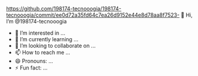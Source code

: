 https://github.com/198174-tecnooogia/198174-tecnooogia/commit/ee0d72a35fd64c7ea26d9152e44e8d78aa8f7523- 👋 Hi, I’m @198174-tecnooogia
- 👀 I’m interested in ...
- 🌱 I’m currently learning ...
- 💞️ I’m looking to collaborate on ...
- 📫 How to reach me ...
- 😄 Pronouns: ...
- ⚡ Fun fact: ...

<!---
198174-tecnooogia/198174-tecnooogia is a ✨ special ✨ repository because its `README.md` (this file) appears on your GitHub profile.
You can click the Preview link to take a look at your changes.
--->
